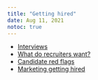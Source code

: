 ```yaml
---
title: "Getting hired"
date: Aug 11, 2021
notoc: true
---
```


- [Interviews](quartz/content/notes/interviews.md)
- [What do recruiters want?](notes/what-do-recruiters-want.md)
- [Candidate red flags](notes/candidate-red-flags.md)
- [Marketing getting hired](notes/marketing-getting-hired.md)